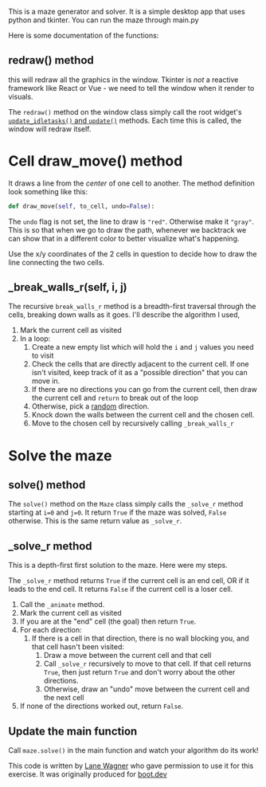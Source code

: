 

This is a maze generator and solver. It is a simple desktop app that uses python and tkinter. You can run the maze through main.py

Here is some documentation of the functions:


## redraw() method

this will redraw all the graphics in the window. Tkinter is *not* a reactive framework like React or Vue - we need to tell the window when it render to visuals.

The `redraw()` method on the window class simply call the root widget's [`update_idletasks()` and `update()`](https://tkdocs.com/pyref/tk.html) methods. Each time this is called, the window will redraw itself.

# Cell draw_move() method
 It draws a line from the *center* of one cell to another. The method definition look something like this:

```python
def draw_move(self, to_cell, undo=False):
```

The `undo` flag is not set, the line to draw is `"red"`. Otherwise make it `"gray"`. This is so that when we go to draw the path, whenever we backtrack we can show that in a different color to better visualize what's happening.

Use the x/y coordinates of the 2 cells in question to decide how to draw the line connecting the two cells.
## _break_walls_r(self, i, j)

The recursive `break_walls_r` method is a breadth-first traversal through the cells, breaking down walls as it goes. I'll describe the algorithm I used, 

1. Mark the current cell as visited
2. In a loop:
   1. Create a new empty list which will hold the `i` and `j` values you need to visit
   2. Check the cells that are directly adjacent to the current cell. If one isn't visited, keep track of it as a "possible direction" that you can move in.
   3. If there are no directions you can go from the current cell, then draw the current cell and `return` to break out of the loop
   4. Otherwise, pick a [random](https://docs.python.org/3/library/random.html#random.randrange) direction.
   5. Knock down the walls between the current cell and the chosen cell.
   6. Move to the chosen cell by recursively calling `_break_walls_r`


# Solve the maze

## solve() method

The `solve()` method on the `Maze` class simply calls the `_solve_r` method starting at `i=0` and `j=0`. It return `True` if the maze was solved, `False` otherwise. This is the same return value as `_solve_r`.

## _solve_r method

This is a depth-first first solution to the maze. Here were my steps.

The `_solve_r` method returns `True` if the current cell is an end cell, OR if it leads to the end cell. It returns `False` if the current cell is a loser cell.

1. Call the `_animate` method.
2. Mark the current cell as visited
3. If you are at the "end" cell (the goal) then return `True`.
4. For each direction:
   1. If there is a cell in that direction, there is no wall blocking you, and that cell hasn't been visited:
      1. Draw a move between the current cell and that cell
      2. Call `_solve_r` recursively to move to that cell. If that cell returns `True`, then just return `True` and don't worry about the other directions.
      3. Otherwise, draw an "undo" move between the current cell and the next cell
5. If none of the directions worked out, return `False`.

## Update the main function

Call `maze.solve()` in the main function and watch your algorithm do its work!

This code is written by [Lane Wagner](https://github.com/wagslane) who gave permission to use it for this exercise. It was originally produced for [boot.dev](https://boot.dev/)
